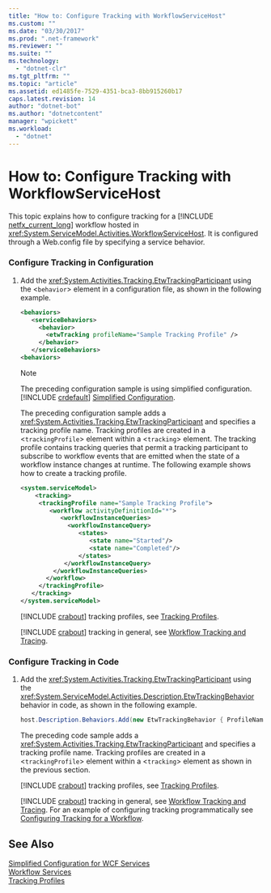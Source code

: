 ```yaml
---
title: "How to: Configure Tracking with WorkflowServiceHost"
ms.custom: ""
ms.date: "03/30/2017"
ms.prod: ".net-framework"
ms.reviewer: ""
ms.suite: ""
ms.technology: 
  - "dotnet-clr"
ms.tgt_pltfrm: ""
ms.topic: "article"
ms.assetid: ed1485fe-7529-4351-bca3-8bb915260b17
caps.latest.revision: 14
author: "dotnet-bot"
ms.author: "dotnetcontent"
manager: "wpickett"
ms.workload: 
  - "dotnet"
---
```

# How to: Configure Tracking with WorkflowServiceHost
This topic explains how to configure tracking for a [!INCLUDE [netfx_current_long](../../../../includes/netfx-current-long-md.md)] workflow hosted in <xref:System.ServiceModel.Activities.WorkflowServiceHost>. It is configured through a Web.config file by specifying a service behavior.  
  
### Configure Tracking in Configuration  
  
1. Add the <xref:System.Activities.Tracking.EtwTrackingParticipant> using the <`behavior`> element in a configuration file, as shown in the following example.  
  
   ```xml  
   <behaviors>  
      <serviceBehaviors>  
        <behavior>  
          <etwTracking profileName="Sample Tracking Profile" />  
        </behavior>              
      </serviceBehaviors>  
   <behaviors>  
   ```  
  
   > [!NOTE]
   >  The preceding configuration sample is using simplified configuration. [!INCLUDE [crdefault](../../../../includes/crdefault-md.md)] [Simplified Configuration](../../../../docs/framework/wcf/simplified-configuration.md).  
  
    The preceding configuration sample adds a <xref:System.Activities.Tracking.EtwTrackingParticipant> and specifies a tracking profile name. Tracking profiles are created in a <`trackingProfile`> element within a <`tracking`> element. The tracking profile contains tracking queries that permit a tracking participant to subscribe to workflow events that are emitted when the state of a workflow instance changes at runtime. The following example shows how to create a tracking profile.  
  
   ```xml  
   <system.serviceModel>  
       <tracking>   
        <trackingProfile name="Sample Tracking Profile">  
           <workflow activityDefinitionId="*">  
              <workflowInstanceQueries>  
                <workflowInstanceQuery>  
                   <states>  
                      <state name="Started"/>  
                      <state name="Completed"/>  
                   </states>  
               </workflowInstanceQuery>  
            </workflowInstanceQueries>  
          </workflow>  
        </trackingProfile>   
      </tracking>  
   </system.serviceModel>  
   ```  
  
    [!INCLUDE [crabout](../../../../includes/crabout-md.md)] tracking profiles, see [Tracking Profiles](../../../../docs/framework/windows-workflow-foundation/tracking-profiles.md).  
  
    [!INCLUDE [crabout](../../../../includes/crabout-md.md)] tracking in general, see [Workflow Tracking and Tracing](../../../../docs/framework/windows-workflow-foundation/workflow-tracking-and-tracing.md).  
  
### Configure Tracking in Code  
  
1. Add the <xref:System.Activities.Tracking.EtwTrackingParticipant> using the <xref:System.ServiceModel.Activities.Description.EtwTrackingBehavior> behavior in code, as shown in the following example.  
  
   ```csharp  
   host.Description.Behaviors.Add(new EtwTrackingBehavior { ProfileName = "Sample Tracking Profile" });  
   ```  
  
    The preceding code sample adds a <xref:System.Activities.Tracking.EtwTrackingParticipant> and specifies a tracking profile name. Tracking profiles are created in a <`trackingProfile`> element within a <`tracking`> element as shown in the previous section.  
  
    [!INCLUDE [crabout](../../../../includes/crabout-md.md)] tracking profiles, see [Tracking Profiles](../../../../docs/framework/windows-workflow-foundation/tracking-profiles.md).  
  
    [!INCLUDE [crabout](../../../../includes/crabout-md.md)] tracking in general, see [Workflow Tracking and Tracing](../../../../docs/framework/windows-workflow-foundation/workflow-tracking-and-tracing.md). For an example of configuring tracking programmatically see [Configuring Tracking for a Workflow](../../../../docs/framework/windows-workflow-foundation/configuring-tracking-for-a-workflow.md).  
  
## See Also  
 [Simplified Configuration for WCF Services](../../../../docs/framework/wcf/samples/simplified-configuration-for-wcf-services.md)  
 [Workflow Services](../../../../docs/framework/wcf/feature-details/workflow-services.md)  
 [Tracking Profiles](../../../../docs/framework/windows-workflow-foundation/tracking-profiles.md)

